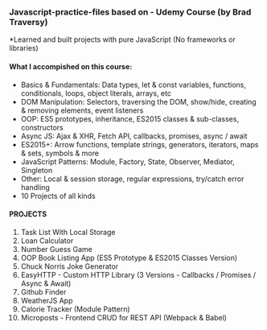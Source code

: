 ### Javascript-practice-files based on - Udemy Course (by Brad Traversy)
*Learned and built projects with pure JavaScript (No frameworks or libraries)

#### What I accompished on this course:

- Basics & Fundamentals: Data types, let & const variables, functions, conditionals, loops, object literals, arrays, etc
- DOM Manipulation: Selectors, traversing the DOM, show/hide, creating & removing elements, event listeners
- OOP: ES5 prototypes, inheritance, ES2015 classes & sub-classes, constructors
- Async JS: Ajax & XHR, Fetch API, callbacks, promises, async / await
- ES2015+: Arrow functions, template strings, generators, iterators, maps & sets, symbols & more
- JavaScript Patterns: Module, Factory, State, Observer, Mediator, Singleton
- Other: Local & session storage, regular expressions, try/catch error handling
- 10 Projects of all kinds

#### PROJECTS 

1. Task List With Local Storage
2. Loan Calculator
3. Number Guess Game
4. OOP Book Listing App (ES5 Prototype & ES2015 Classes Version)
5. Chuck Norris Joke Generator
6. EasyHTTP - Custom HTTP Library (3 Versions - Callbacks / Promises / Async & Await)
7. Github Finder
8. WeatherJS App
9. Calorie Tracker (Module Pattern)
10. Microposts - Frontend CRUD for REST API (Webpack & Babel)
